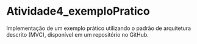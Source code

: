 # Atividade4_exemploPratico

Implementação de um exemplo prático utilizando o padrão de arquitetura descrito (MVC), disponível em um repositório no GitHub.

